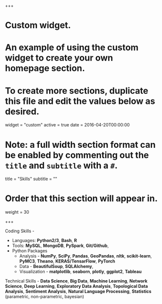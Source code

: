 +++
# Custom widget.
# An example of using the custom widget to create your own homepage section.
# To create more sections, duplicate this file and edit the values below as desired.
widget = "custom"
active = true
date = 2016-04-20T00:00:00

# Note: a full width section format can be enabled by commenting out the `title` and `subtitle` with a `#`.
title = "Skills"
subtitle = ""

# Order that this section will appear in.
weight = 30
	
+++

Coding Skills - 

* Languages: **Python2/3**, **Bash**, **R**
* Tools: **MySQL**, **MongoDB**, **PySpark**, **Git/Github**,
* Python Packages 
	* Analysis - **NumPy**, **SciPy**, **Pandas**, **GeoPandas**, **nltk**, **scikit-learn**, **PyMC3**, **Theano**, **KERAS/TensarFlow**, **PyTorch**
	* Data - **BeautifulSoup**, **SQLAlchemy**, 
	* Visualization - **matplotlib**, **seaborn**, **plotly**, **ggplot2**, **Tableau**

Technical Skills - **Data Science**, **Big Data**, **Machine Learning**, **Network Science**, **Deep Learning**, **Exploratory Data Analysis**, **Topological Data Analysis**, **Sentiment Analysis**, **Natural Language Processing**, **Statistics** (parametric, non-parametric, bayesian)
